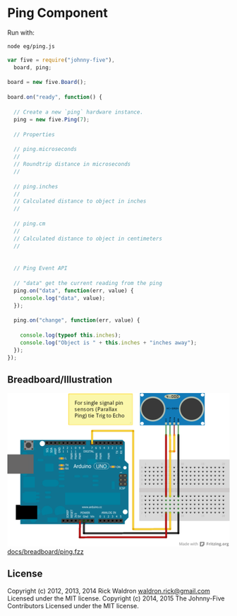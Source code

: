 <!--remove-start-->
# Ping Component

Run with:
```bash
node eg/ping.js
```
<!--remove-end-->

```javascript
var five = require("johnny-five"),
  board, ping;

board = new five.Board();

board.on("ready", function() {

  // Create a new `ping` hardware instance.
  ping = new five.Ping(7);

  // Properties

  // ping.microseconds
  //
  // Roundtrip distance in microseconds
  //

  // ping.inches
  //
  // Calculated distance to object in inches
  //

  // ping.cm
  //
  // Calculated distance to object in centimeters
  //


  // Ping Event API

  // "data" get the current reading from the ping
  ping.on("data", function(err, value) {
    console.log("data", value);
  });

  ping.on("change", function(err, value) {

    console.log(typeof this.inches);
    console.log("Object is " + this.inches + "inches away");
  });
});

```


## Breadboard/Illustration


![docs/breadboard/ping.png](breadboard/ping.png)
[docs/breadboard/ping.fzz](breadboard/ping.fzz)




<!--remove-start-->
## License
Copyright (c) 2012, 2013, 2014 Rick Waldron <waldron.rick@gmail.com>
Licensed under the MIT license.
Copyright (c) 2014, 2015 The Johnny-Five Contributors
Licensed under the MIT license.
<!--remove-end-->
